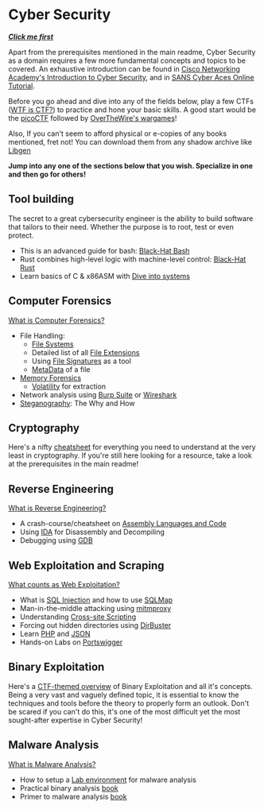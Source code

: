 # Cyber Security

***[Click me first](AS6380756171694101529140490119_content_1.pdf)***

Apart from the prerequisites mentioned in the main readme, Cyber Security as a domain requires a few more fundamental concepts and topics to be covered. An exhaustive introduction can be found in [Cisco Networking Academy's Introduction to Cyber Security](https://www.netacad.com/courses/security/cybersecurity-essentials), and in [SANS Cyber Aces Online Tutorial](https://tutorials.cyberaces.org/tutorials.html).  

Before you go ahead and dive into any of the fields below, play a few CTFs ([WTF is CTF?](https://ctftime.org/ctf-wtf/)) to practice and hone your basic skills. A good start would be the [picoCTF](https://picoctf.com/) followed by [OverTheWire's wargames](https://overthewire.org/wargames/)!  

Also, If you can't seem to afford physical or e-copies of any books mentioned, fret not! You can download them from any shadow archive like [Libgen](https://libgen.is)

**Jump into any one of the sections below that you wish. Specialize in one and then go for others!**

## Tool building
The secret to a great cybersecurity engineer is the ability to build software that tailors to their need. Whether the purpose is to root, test or even protect. 
* This is an advanced guide for bash: [Black-Hat Bash](https://nostarch.com/black-hat-bash)
* Rust combines high-level logic with machine-level control: [Black-Hat Rust](https://kerkour.com/black-hat-rust)
* Learn basics of C & x86ASM with [Dive into systems](https://diveintosystems.org/book/)

## Computer Forensics
[What is Computer Forensics?](https://www.open.edu/openlearn/science-maths-technology/digital-forensics/content-section-0?intro=1)  

* File Handling: 
  * [File Systems](https://www.ufsexplorer.com/articles/file-systems-basics.php)
  * Detailed list of all [File Extensions](https://www.online-convert.com/file-type)
  * Using [File Signatures](https://blog.netspi.com/magic-bytes-identifying-common-file-formats-at-a-glance/) as a tool
  * [MetaData](https://resources.infosecinstitute.com/metadata-and-information-security/#gref) of a file
* [Memory Forensics](https://forensicswiki.org/wiki/Memory_analysis)
  * [Volatility](https://resources.infosecinstitute.com/memory-forensics-and-analysis-using-volatility/#gref) for extraction
* Network analysis using [Burp Suite](https://www.youtube.com/playlist?list=PLWPirh4EWFpEiXbu4JgQG0KoX6-MU8FbT) or [Wireshark](https://www.wireshark.org/docs/wsug_html_chunked/ChapterIntroduction.html)
* [Steganography](https://www.edureka.co/blog/steganography-tutorial): The Why and How

## Cryptography
Here's a nifty [cheatsheet](https://picoctf.com/learning_guides/Book-2-Cryptography.pdf) for everything you need to understand at the very least in cryptography. If you're still here looking for a resource, take a look at the prerequisites in the main readme!

## Reverse Engineering
[What is Reverse Engineering?](https://www.geeksforgeeks.org/software-engineering-reverse-engineering/)

* A crash-course/cheatsheet on [Assembly Languages and Code](https://www.tutorialspoint.com/assembly_programming/assembly_quick_guide.htm)
* Using [IDA](https://www.hex-rays.com/products/ida/support/idadoc/) for Disassembly and Decompiling
* Debugging using [GDB](https://betterexplained.com/articles/debugging-with-gdb/)

## Web Exploitation and Scraping
[What counts as Web Exploitation?](https://www.valencynetworks.com/blogs/cyber-attacks-explained-web-exploitation/)

* What is [SQL Injection](https://www.w3schools.com/sql/sql_injection.asp) and how to use [SQLMap](https://github.com/sqlmapproject/sqlmap/wiki)
* Man-in-the-middle attacking using [mitmproxy](https://docs.mitmproxy.org/stable/)
* Understanding [Cross-site Scripting](https://www.owasp.org/index.php/Cross-site_Scripting_(XSS))
* Forcing out hidden directories using [DirBuster](https://www.hackingarticles.in/comprehensive-guide-on-dirbuster-tool/)
* Learn [PHP](https://www.w3schools.com/php/) and [JSON](https://www.tutorialspoint.com/json/index.htm)
* Hands-on Labs on [Portswigger](https://portswigger.net/web-security)

## Binary Exploitation

Here's a [CTF-themed overview](https://ctf101.org/binary-exploitation/overview/) of Binary Exploitation and all it's concepts. Being a very vast and vaguely defined topic, it is essential to know the techniques and tools before the theory to properly form an outlook. Don't be scared if you can't do this, it's one of the most difficult yet the most sought-after expertise in Cyber Security!

## Malware Analysis 
[What is Malware Analysis?](https://www.crowdstrike.com/cybersecurity-101/malware/malware-analysis/)

* How to setup a [Lab environment](https://systemweakness.com/building-a-secure-malware-analysis-lab-from-scratch-a-step-by-step-guide-2cbf15ba7c2c) for malware analysis
* Practical binary analysis [book](https://nostarch.com/binaryanalysis)
* Primer to malware analysis [book](https://nostarch.com/malware)
